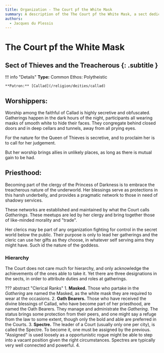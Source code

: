 ```yaml
---
title: Organization - The Court pf the White Mask
summary: A description of the The Court pf the White Mask, a sect dedicated to Callad, Queen of Thieves.
authors:
  - Jacques du Plessis
---
```


# The Court pf the White Mask
## Sect of Thieves and the Treacherous {: .subtitle }

!!! info "Details"
    **Type:** Common Ethos: Polytheistic

    **Patron:** [Callad](/religion/deities/callad)

## Worshippers:
Worship among the faithful of Callad is highly secretive and obfuscated. Gatherings happen in the dark hours of the night, participants all wearing masks of smooth white to hide their faces. They congregate behind closed doors and in deep cellars and tunnels, away from all prying eyes.

For the nature for the Queen of Thieves is secretive, and to proclaim her is to call for her judgement.

But her worship brings allies in unlikely places, as long as there is mutual gain to be had.

## Priesthood:
Becoming part of the clergy of the Princess of Darkness is to embrace the treacherous nature of the underworld. Her blessings serve as protections in this harsh underbelly, and provides a pragmatic network to those in need of shadowy services.

These networks are established and maintained by what the Court calls _Gatherings_. These meetups are led by her clergy and bring together those of like-minded morality and "trade".

Her clerics may be part of any organization fighting for control in the secret world below the public. Their purpose is only to lead her gatherings and the cleric can use her gifts as they choose, in whatever self serving aims they might have. Such id the nature of the goddess.

### Hierarchy
The Court does not care much for hierarchy, and only acknowledge the achievements of the ones able to take it. Yet there are three designations in the sects, in order to attribute duties and roles at gatherings. 

??? abstract "Clerical Ranks"
    1. **Masked.** Those who partake in the _Gathering_ are named the Masked, as the white mask they are required to wear at the occasions.
    2. **Oath Bearers.** Those who have received the divine blessings of Callad, who have become part of her priesthood, are named the Oath Bearers. They manage and administrate the _Gathering_. The status brings some protection from their peers, and one might say a refuge from the law to some extent, though only the bold and able are preferred in the Courts.
    3. **Spectre.** The leader of a Court (usually only one per city), is called the Spectre. To become it, one must be assigned by the previous. "Assigned" is used loosely as a opportunistic rogue might be able to step into a vacant position given the right circumstances. Spectres are typically very well connected and powerful.
    4. 